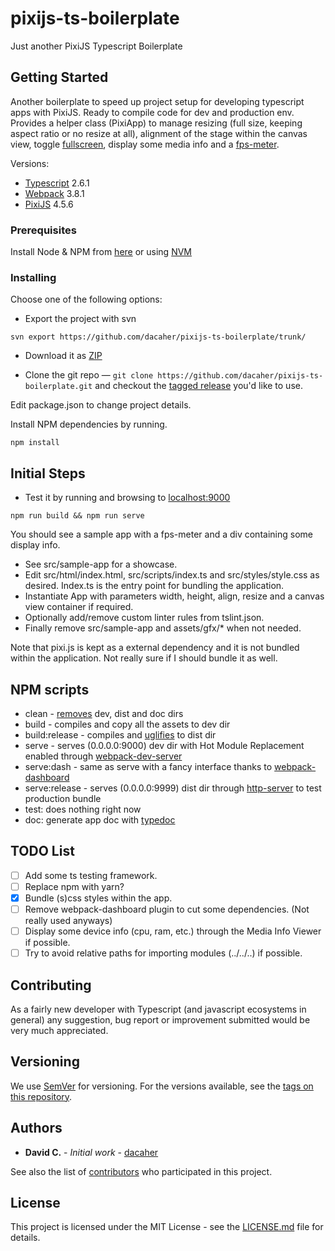 # pixijs-ts-boilerplate

Just another PixiJS Typescript Boilerplate

## Getting Started

Another boilerplate to speed up project setup for developing typescript apps with PixiJS.
Ready to compile code for dev and production env. 
Provides a helper class (PixiApp) to manage resizing (full size, keeping aspect ratio or no resize at all),
alignment of the stage within the canvas view, toggle [fullscreen](https://github.com/sindresorhus/screenfull.js/),
display some media info and a [fps-meter](https://github.com/darsain/fpsmeter).

Versions:
- [Typescript](https://www.typescriptlang.org/) 2.6.1
- [Webpack](https://webpack.js.org/) 3.8.1
- [PixiJS](http://www.pixijs.com/) 4.5.6

### Prerequisites

Install Node & NPM from [here](https://www.npmjs.com/get-npm) or using [NVM](https://github.com/creationix/nvm)

### Installing

Choose one of the following options:

* Export the project with svn

```
svn export https://github.com/dacaher/pixijs-ts-boilerplate/trunk/
```

* Download it as [ZIP](https://github.com/dacaher/pixijs-ts-boilerplate/archive/master.zip)

* Clone the git repo — `git clone https://github.com/dacaher/pixijs-ts-boilerplate.git` and checkout the
[tagged release](https://github.com/dacaher/pixijs-ts-boilerplate/releases) you'd like to use.


Edit package.json to change project details.

Install NPM dependencies by running.

```
npm install
```
 
## Initial Steps

- Test it by running and browsing to [localhost:9000](http://localhost:9000/) 
```
npm run build && npm run serve
```
You should see a sample app with a fps-meter and a div containing some display info.

- See src/sample-app for a showcase.
- Edit src/html/index.html, src/scripts/index.ts and src/styles/style.css as desired.
Index.ts is the entry point for bundling the application.
- Instantiate App with parameters width, height, align, resize and a canvas view container if required.
- Optionally add/remove custom linter rules from tslint.json.
- Finally remove src/sample-app and assets/gfx/* when not needed.

Note that pixi.js is kept as a external dependency and it is not bundled within the application.
Not really sure if I should bundle it as well.

## NPM scripts

- clean - [removes](https://github.com/isaacs/rimraf) dev, dist and doc dirs
- build - compiles and copy all the assets to dev dir
- build:release - compiles and [uglifies](https://github.com/webpack-contrib/uglifyjs-webpack-plugin) to dist dir
- serve - serves (0.0.0.0:9000) dev dir with Hot Module Replacement enabled through [webpack-dev-server](https://github.com/webpack/webpack-dev-server)
- serve:dash - same as serve with a fancy interface thanks to [webpack-dashboard](https://github.com/FormidableLabs/webpack-dashboard)
- serve:release - serves (0.0.0.0:9999) dist dir through [http-server](https://github.com/indexzero/http-server) to test production bundle
- test: does nothing right now
- doc: generate app doc with [typedoc](http://typedoc.org/)

## TODO List

- [ ] Add some ts testing framework.
- [ ] Replace npm with yarn?
- [x] Bundle (s)css styles within the app.
- [ ] Remove webpack-dashboard plugin to cut some dependencies. (Not really used anyways)
- [ ] Display some device info (cpu, ram, etc.) through the Media Info Viewer if possible.
- [ ] Try to avoid relative paths for importing modules (../../..) if possible.

## Contributing

As a fairly new developer with Typescript (and javascript ecosystems in general) any suggestion, bug report or improvement submitted would be very much appreciated.

## Versioning

We use [SemVer](http://semver.org/) for versioning. For the versions available, see the [tags on this repository](https://github.com/dacaher/pixijs-ts-boilerplate/tags). 

## Authors

* **David C.** - *Initial work* - [dacaher](https://github.com/dacaher)

See also the list of [contributors](https://github.com/dacaher/pixijs-ts-boilerplate/contributors) who participated in this project.

## License

This project is licensed under the MIT License - see the [LICENSE.md](LICENSE.md) file for details.